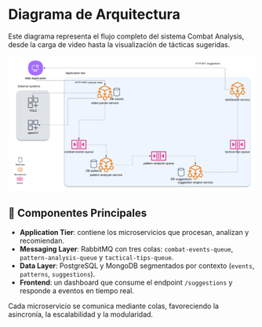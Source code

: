 # Diagrama de Arquitectura

Este diagrama representa el flujo completo del sistema Combat Analysis, desde la carga de video hasta la visualización de tácticas sugeridas.

![Diagrama de Arquitectura](Combat_Analysis_System_Architecture.png)

## 🧭 Componentes Principales

- **Application Tier**: contiene los microservicios que procesan, analizan y recomiendan.
- **Messaging Layer**: RabbitMQ con tres colas: `combat-events-queue`, `pattern-analysis-queue` y `tactical-tips-queue`.
- **Data Layer**: PostgreSQL y MongoDB segmentados por contexto (`events`, `patterns`, `suggestions`).
- **Frontend**: un dashboard que consume el endpoint `/suggestions` y responde a eventos en tiempo real.

Cada microservicio se comunica mediante colas, favoreciendo la asincronía, la escalabilidad y la modularidad.

